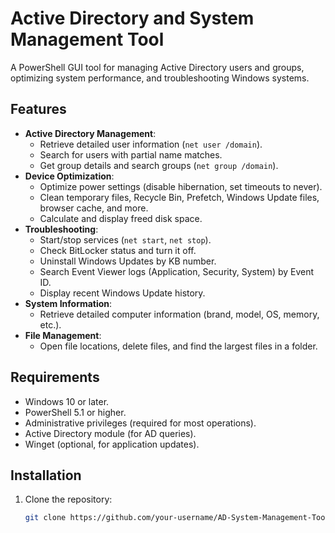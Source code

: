 # Active Directory and System Management Tool

A PowerShell GUI tool for managing Active Directory users and groups, optimizing system performance, and troubleshooting Windows systems.

## Features
- **Active Directory Management**:
  - Retrieve detailed user information (`net user /domain`).
  - Search for users with partial name matches.
  - Get group details and search groups (`net group /domain`).
- **Device Optimization**:
  - Optimize power settings (disable hibernation, set timeouts to never).
  - Clean temporary files, Recycle Bin, Prefetch, Windows Update files, browser cache, and more.
  - Calculate and display freed disk space.
- **Troubleshooting**:
  - Start/stop services (`net start`, `net stop`).
  - Check BitLocker status and turn it off.
  - Uninstall Windows Updates by KB number.
  - Search Event Viewer logs (Application, Security, System) by Event ID.
  - Display recent Windows Update history.
- **System Information**:
  - Retrieve detailed computer information (brand, model, OS, memory, etc.).
- **File Management**:
  - Open file locations, delete files, and find the largest files in a folder.

## Requirements
- Windows 10 or later.
- PowerShell 5.1 or higher.
- Administrative privileges (required for most operations).
- Active Directory module (for AD queries).
- Winget (optional, for application updates).

## Installation
1. Clone the repository:
   ```bash
   git clone https://github.com/your-username/AD-System-Management-Tool.git
